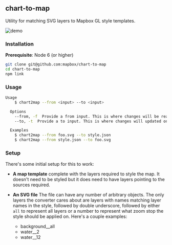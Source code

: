 chart-to-map
---

Utility for matching SVG layers to Mapbox GL style templates.

![demo](https://i.imgur.com/WBWy822.gif)

### Installation

**Prerequisite**: Node 6 (or higher)

```sh
git clone git@github.com:mapbox/chart-to-map
cd chart-to-map
npm link
```

### Usage

```sh
Usage
    $ chart2map --from <input> --to <input>

  Options
    --from, -f  Provide a from input. This is where changes will be read from. Must be a SVG file or Mapbox style template.
    --to, -t  Provide a to input. This is where changes will updated on. Must be a SVG file or Mapbox style template.

  Examples
    $ chart2map --from foo.svg --to style.json
    $ chart2map --from style.json --to foo.svg
```

### Setup

There's some initial setup for this to work:

- **A map template** complete with the layers required to style the map. It 
doesn't need to be styled but it does need to have layers pointing to the 
sources required.

- **An SVG file** The file can have any number of arbitrary objects. The only 
layers the converter cares about are layers with names matching layer names
in the style, followed by double underscore, followed by either `all` to
represent all layers or a number to represent what zoom stop the style should
be applied on. Here's a couple examples:

    - background__all
    - water__2
    - water__12
